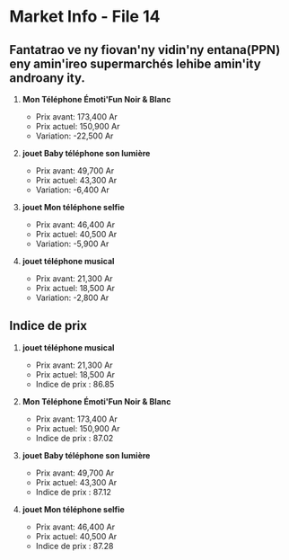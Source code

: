 # Market Info - File 14

## Fantatrao ve ny fiovan'ny vidin'ny entana(PPN) eny amin'ireo supermarchés lehibe amin'ity androany ity.

1. **Mon Téléphone Émoti'Fun Noir & Blanc**
   - Prix avant: 173,400 Ar
   - Prix actuel: 150,900 Ar
   - Variation: -22,500 Ar

2. **jouet Baby téléphone son lumière**
   - Prix avant: 49,700 Ar
   - Prix actuel: 43,300 Ar
   - Variation: -6,400 Ar

3. **jouet Mon téléphone selfie**
   - Prix avant: 46,400 Ar
   - Prix actuel: 40,500 Ar
   - Variation: -5,900 Ar

4. **jouet téléphone musical**
   - Prix avant: 21,300 Ar
   - Prix actuel: 18,500 Ar
   - Variation: -2,800 Ar



## Indice de prix

1. **jouet téléphone musical**
   - Prix avant: 21,300 Ar
   - Prix actuel: 18,500 Ar
   - Indice de prix : 86.85

2. **Mon Téléphone Émoti'Fun Noir & Blanc**
   - Prix avant: 173,400 Ar
   - Prix actuel: 150,900 Ar
   - Indice de prix : 87.02

3. **jouet Baby téléphone son lumière**
   - Prix avant: 49,700 Ar
   - Prix actuel: 43,300 Ar
   - Indice de prix : 87.12

4. **jouet Mon téléphone selfie**
   - Prix avant: 46,400 Ar
   - Prix actuel: 40,500 Ar
   - Indice de prix : 87.28

